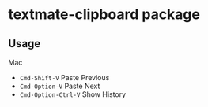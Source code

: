 # textmate-clipboard package


## Usage

Mac
- `Cmd-Shift-V`        Paste Previous
- `Cmd-Option-V`       Paste Next
- `Cmd-Option-Ctrl-V`  Show History
